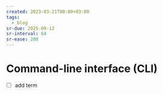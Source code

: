 ```yaml
---
created: 2023-03-21T00:00+03:00
tags:
  - blog
sr-due: 2025-09-12
sr-interval: 64
sr-ease: 208
---
```


# Command-line interface (CLI)

- [ ] add term
